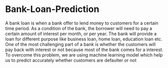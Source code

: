 # Bank-Loan-Prediction
A bank loan is when a bank offer to lend money to customers for a certain time period.
As a condition of the bank, the borrower will need to pay a certain amount of interest per month, or per year.
The bank will provide a loan for different purpose like business loan, home loan, education loan etc. One of the most challenging part of a bank is whether the customers will pay back with interest or not because most of the bank comes for a interest. To overcome this problem, we are using machine learning model which help us to predict accurately whether customers are defaulter or not

